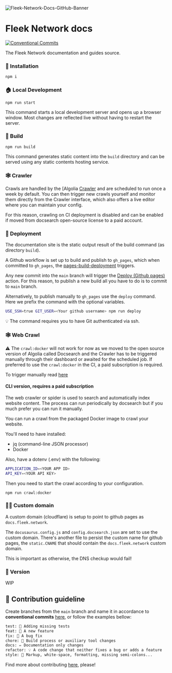 ![Fleek-Network-Docs-GitHub-Banner](https://github.com/fleek-network/fleek-network-docs/assets/55561695/f8ac3dbc-c844-4375-ad4a-d714c626b973)

# Fleek Network docs
[![Conventional Commits](https://img.shields.io/badge/Conventional%20Commits-1.0.0-blue.svg)](https://conventionalcommits.org)

The Fleek Network documentation and guides source.

### 🤖 Installation

```
npm i
```

### 🏠 Local Development

```
npm run start
```

This command starts a local development server and opens up a browser window. Most changes are reflected live without having to restart the server.

### 👷 Build

```
npm run build
```

This command generates static content into the `build` directory and can be served using any static contents hosting service.

### 🕸 Crawler

Crawls are handled by the [Algolia [Crawler](https://www.algolia.com/products/search-and-discovery/crawler/) and are scheduled to run once a week by default. You can then trigger new crawls yourself and monitor them directly from the Crawler interface, which also offers a live editor where you can maintain your config.

For this reason, crawling on CI deployment is disabled and can be enabled if moved from docsearch open-source license to a paid account.

### 🚀 Deployment

The documentation site is the static output result of the build command (as directory `build`).

A Github workflow is set up to build and publish to `gh_pages`, which when committed to `gh_pages`, the [pages-build-deployment](https://github.com/fleek-network/fleek-network-docs/actions) triggers.

Any new commit into the `main` branch will trigger the [Deploy (Github pages)](https://github.com/fleek-network/fleek-network-docs/actions/workflows/deploy-gh-pages.yml) action. For this reason, to publish a new build all you have to do is to commit to `main` branch.

Alternatively, to publish manually to `gh_pages` use the `deploy` command. Here we prefix the command with the optional variables.

```sh
USE_SSH=true GIT_USER=<Your github username> npm run deploy
```

💡 The command requires you to have Git authenticated via ssh.

### 🕸 Web Crawl

⚠️ The `crawl:docker` will not work for now as we moved to the open source version of Algolia called Docsearch and the Crawler has to be triggered manually through their dashboard or awaited for the scheduled job. If preferred to use the `crawl:docker` in the CI, a paid subscription is required.

To trigger manually read [here](https://docsearch.algolia.com/docs/manage-your-crawls/#trigger-a-new-crawl)

#### CLI version, requires a paid subscription

The web crawler or spider is used to search and automatically index website content. The process can run periodically by docsearch but if you much prefer you can run it manually.

You can run a crawl from the packaged Docker image to crawl your website.

You'll need to have installed:
- jq (command-line JSON processor)
- Docker

Also, have a dotenv (.env) with the following:

```sh
APPLICATION_ID=<YOUR APP ID>
API_KEY=<YOUR API KEY>
```


Then you need to start the crawl according to your configuration.

```
npm run crawl:docker
```

### 👩‍🎨 Custom domain

A custom domain (cloudflare) is setup to point to github pages as `docs.fleek.network`.

The `docusaurus.config.js` and `config.docsearch.json` are set to use the custom domain. There's another file to persist the custom name for github pages, the `static.CNAME` that should contain the `docs.fleek.network` custom domain.

This is important as otherwise, the DNS checkup would fail!

### 📖 Version

WIP

## 🙏 Contribution guideline

Create branches from the `main` branch and name it in accordance to **conventional commits** [here](https://www.conventionalcommits.org/en/v1.0.0/), or follow the examples bellow:

```txt
test: 💍 Adding missing tests
feat: 🎸 A new feature
fix: 🐛 A bug fix
chore: 🤖 Build process or auxiliary tool changes
docs: ✏️ Documentation only changes
refactor: 💡 A code change that neither fixes a bug or adds a feature
style: 💄 Markup, white-space, formatting, missing semi-colons...
```

Find more about contributing [here](https://docs.fleek.network/docs/Open-source/contributing), please!
